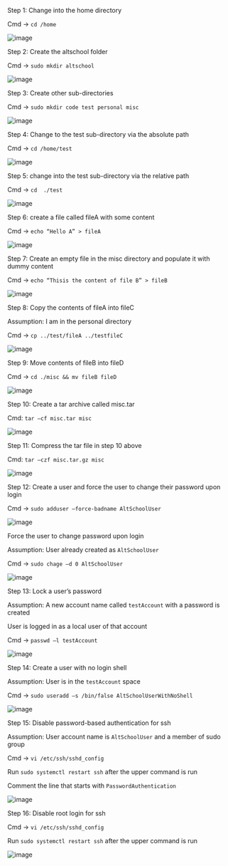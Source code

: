 Step 1: Change into the home directory 

Cmd -> ```cd /home``` 

	 
![image](https://github.com/jackbauer26/AltSchoolCloudEngineering/assets/64382195/5a2464fa-dbc7-403b-a71f-2f4cb4158148)


 

Step 2: Create the altschool folder 

Cmd -> `sudo mkdir altschool`

	 
![image](https://github.com/jackbauer26/AltSchoolCloudEngineering/assets/64382195/becdf17b-2207-4355-b62f-fc864e556d7c)

 

Step 3: Create other sub-directories 

Cmd -> `sudo mkdir code test personal misc` 

	 
![image](https://github.com/jackbauer26/AltSchoolCloudEngineering/assets/64382195/c8b1732c-679f-4ea6-8c98-418c8286345c)

 

Step 4: Change to the test sub-directory via the absolute path 

Cmd -> `cd /home/test` 

 ![image](https://github.com/jackbauer26/AltSchoolCloudEngineering/assets/64382195/ea35f64e-0dcd-42d5-a942-32d249c6b434)


Step 5: change into the test sub-directory via the relative path 

Cmd -> `cd  ./test` 

              	 
![image](https://github.com/jackbauer26/AltSchoolCloudEngineering/assets/64382195/c4d11074-dafc-4dc5-9c5a-8f969eecaded)

 

Step 6: create a file called fileA with some content 

Cmd -> `echo “Hello A” > fileA` 

	 
![image](https://github.com/jackbauer26/AltSchoolCloudEngineering/assets/64382195/e3ccf5e9-d703-410f-b372-a9d3a37425f2)

 

Step 7: Create an empty file in the misc directory and populate it with dummy content 

Cmd -> `echo “Thisis the content of file B” > fileB` 

![image](https://github.com/jackbauer26/AltSchoolCloudEngineering/assets/64382195/8d737f91-8c94-437d-bf68-8e3ccee90383)
	 

 

Step 8: Copy the contents of fileA into fileC 

Assumption: I am in the personal directory 

Cmd -> `cp ../test/fileA ../testfileC` 

 ![image](https://github.com/jackbauer26/AltSchoolCloudEngineering/assets/64382195/193d7af9-fa8d-47eb-902e-83f10669356e)


 

Step 9: Move contents of fileB into fileD 

Cmd -> `cd ./misc && mv fileB fileD` 

![image](https://github.com/jackbauer26/AltSchoolCloudEngineering/assets/64382195/58a6c45f-424d-422e-8fa6-8c86dc4032e7)
	 

 

Step 10: Create a tar archive called misc.tar 

Cmd: `tar –cf misc.tar misc` 

![image](https://github.com/jackbauer26/AltSchoolCloudEngineering/assets/64382195/a0958b1c-7da5-4e0f-a76b-790896b0a976)
	 

 

Step 11: Compress the tar file in step 10 above 

Cmd: `tar –czf misc.tar.gz misc` 

                  
![image](https://github.com/jackbauer26/AltSchoolCloudEngineering/assets/64382195/cacb1a1f-0dc8-4de0-90bc-22c0f5616835)

 

Step 12: Create a user and force the user to change their password upon login 

Cmd -> `sudo adduser –force-badname AltSchoolUser` 

![image](https://github.com/jackbauer26/AltSchoolCloudEngineering/assets/64382195/03419c1e-12d0-40d7-9fe6-f34030579f81)
 

Force the user to change password upon login 

Assumption: User already created as `AltSchoolUser` 

Cmd -> `sudo chage –d 0 AltSchoolUser` 

![image](https://github.com/jackbauer26/AltSchoolCloudEngineering/assets/64382195/01b5c1f7-a029-46e2-b5e5-b831fe4e6356)


 

Step 13: Lock a user’s password 

Assumption: A new account name called `testAccount` with a password is created 

User is logged in as a local user of that account 

Cmd -> `passwd –l testAccount` 


![image](https://github.com/jackbauer26/AltSchoolCloudEngineering/assets/64382195/78a1da8e-9f51-4843-a4f1-e9f5af4d96f6)

                 

 

Step 14: Create a user with no login shell 

Assumption: User is in the `testAccount` space 

Cmd -> `sudo useradd –s /bin/false AltSchoolUserWithNoShell` 

	 
![image](https://github.com/jackbauer26/AltSchoolCloudEngineering/assets/64382195/1d04b1d7-7d41-45ec-ab41-b6a391d4d312)

 

Step 15: Disable password-based authentication for ssh 

Assumption: User account name is `AltSchoolUser` and a member of sudo group 

Cmd -> `vi /etc/ssh/sshd_config` 

Run `sudo systemctl restart ssh` after the upper command is run 

Comment the line that starts with `PasswordAuthentication` 

	 
![image](https://github.com/jackbauer26/AltSchoolCloudEngineering/assets/64382195/adae8849-5ac0-4e2f-8d23-8649b1697aa7)

 

Step 16: Disable root login for ssh 

Cmd -> `vi /etc/ssh/sshd_config`

Run `sudo systemctl restart ssh` after the upper command is run 

![image](https://github.com/jackbauer26/AltSchoolCloudEngineering/assets/64382195/70dd4c0b-ff42-48ca-996b-7963d588c115)

